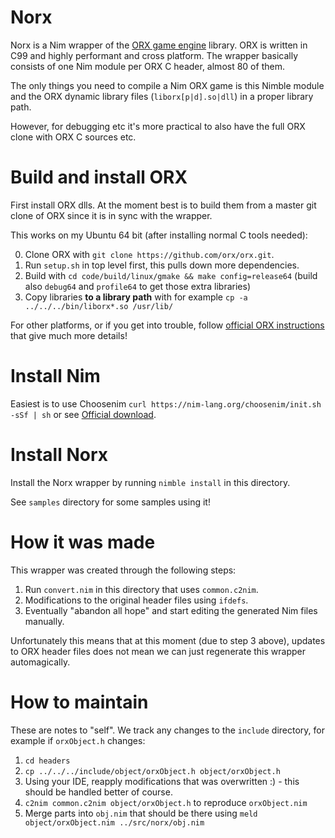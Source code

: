 # Norx
Norx is a Nim wrapper of the [ORX game engine](http://orx-project.org/) library. ORX is written in C99 and highly performant and cross platform.
The wrapper basically consists of one Nim module per ORX C header, almost 80 of them.

The only things you need to compile a Nim ORX game is this Nimble module and the ORX dynamic library files (`liborx[p|d].so|dll`) in a proper library path.

However, for debugging etc it's more practical to also have the full ORX clone with ORX C sources etc.

# Build and install ORX
First install ORX dlls. At the moment best is to build them from a master git clone of ORX since it is in sync with the wrapper.

This works on my Ubuntu 64 bit (after installing normal C tools needed):

0. Clone ORX with `git clone https://github.com/orx/orx.git`.
1. Run `setup.sh` in top level first, this pulls down more dependencies.
2. Build with `cd code/build/linux/gmake && make config=release64` (build also `debug64` and `profile64` to get those extra libraries)
3. Copy libraries **to a library path** with for example `cp -a ../../../bin/liborx*.so /usr/lib/` 

For other platforms, or if you get into trouble, follow [official ORX instructions](https://wiki.orx-project.org/en/guides/beginners/downloading_orx) that give much more details!

# Install Nim
Easiest is to use Choosenim `curl https://nim-lang.org/choosenim/init.sh -sSf | sh` or see [Official download](https://nim-lang.org/install.html).

# Install Norx
Install the Norx wrapper by running  `nimble install` in this directory.

See `samples` directory for some samples using it!


# How it was made
This wrapper was created through the following steps:

1. Run `convert.nim` in this directory that uses `common.c2nim`.
2. Modifications to the original header files using `ifdefs`.
3. Eventually "abandon all hope" and start editing the generated Nim files manually.

Unfortunately this means that at this moment (due to step 3 above), updates to ORX header files does not mean we can just regenerate this wrapper automagically.

# How to maintain
These are notes to "self". We track any changes to the `include` directory, for example if `orxObject.h` changes:

1. `cd headers`
2. `cp ../../../include/object/orxObject.h object/orxObject.h`
3. Using your IDE, reapply modifications that was overwritten :) - this should be handled better of course.
4. `c2nim common.c2nim object/orxObject.h` to reproduce `orxObject.nim`
5. Merge parts into `obj.nim` that should be there using `meld object/orxObject.nim ../src/norx/obj.nim`